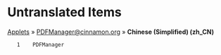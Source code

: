 # Untranslated Items
[Applets](../../../README.md) &#187; [PDFManager@cinnamon.org](../README.md) &#187; **Chinese (Simplified) (zh_CN)**

       1	PDFManager
